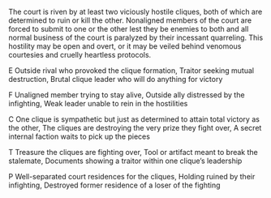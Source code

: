The court is riven by at least two viciously hostile cliques, both of which are determined to ruin or kill the other. Nonaligned members of the court are forced to submit to one or the other lest they be enemies to both and all normal business of the court is paralyzed by their incessant quarreling. This hostility may be open and overt, or it may be veiled behind venomous courtesies and cruelly heartless protocols.

E Outside rival who provoked the clique formation, Traitor seeking mutual destruction, Brutal clique leader who will do anything for victory

F Unaligned member trying to stay alive, Outside ally distressed by the infighting, Weak leader unable to rein in the hostilities

C One clique is sympathetic but just as determined to attain total victory as the other, The cliques are destroying the very prize they fight over, A secret internal faction waits to pick up the pieces

T Treasure the cliques are fighting over, Tool or artifact meant to break the stalemate, Documents showing a traitor within one clique’s leadership

P Well-separated court residences for the cliques, Holding ruined by their infighting, Destroyed former residence of a loser of the fighting